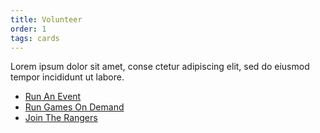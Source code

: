 ```yaml
---
title: Volunteer
order: 1
tags: cards
---
```


Lorem ipsum dolor sit amet, conse ctetur adipiscing elit, sed do eiusmod tempor incididunt ut labore.

- [Run An Event](/run-an-event)
- [Run Games On Demand](/run-games-on-demand)
- [Join The Rangers](/join-the-rangers)